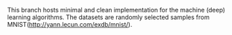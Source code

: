 This branch hosts minimal and clean implementation for the machine (deep) learning algorithms. The datasets are randomly selected samples from MNIST(http://yann.lecun.com/exdb/mnist/).
